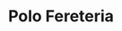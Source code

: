 ---
title: "Polo Fereteria"
url: /ciudad-autonoma-de-buenos-aires/polo-fereteria/
shop: Eisenwaren
---